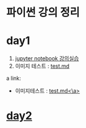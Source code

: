 # 파이썬 강의 정리

# day1
1. [jupyter notebook 강의실습](1-01JupyterNotebook.ipynb)
2. 이미지 테스트 : [test.md](test.md)

a link:
 - 이미지테스트 : <a href='test.md'>test.md<\a>

# day2
